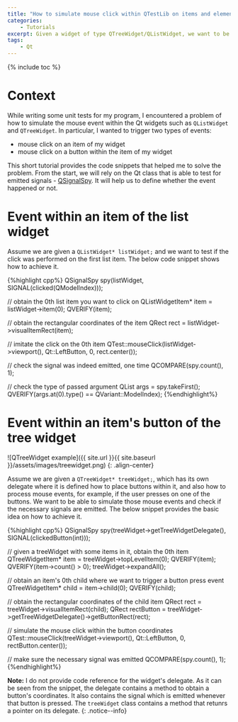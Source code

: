 ```yaml
---
title: "How to simulate mouse click within QTestLib on items and elements of QTreeWidget/QListWidget"
categories: 
    - Tutorials
excerpt: Given a widget of type QTreeWidget/QListWidget, we want to be able to simulate a mouse click event on one of the items, or a button within one of the items. 
tags: 
    - Qt
---
```


{% include toc %}

# Context

While writing some unit tests for my program, I encountered a problem of how to simulate the mouse event within the Qt widgets such as `QListWidget` and `QTreeWidget`. In particular, I wanted to trigger two types of events:

* mouse click on an item of my widget
* mouse click on a button within the item of my widget

This short tutorial provides the code snippets that helped me to solve the problem. From the start, we will rely on the Qt class that is able to test for emitted signals - [QSignalSpy](http://doc.qt.io/qt-5/qsignalspy.html). It will help us to define whether the event happened or not.

# Event within an item of the list widget

Assume we are given a `QListWidget* listWidget;` and we want to test if the click was performed on the first list item. The below code snippet shows how to achieve it.

{%highlight cpp%}
QSignalSpy spy(listWidget, SIGNAL(clicked(QModelIndex)));

// obtain the 0th list item you want to click on
QListWidgetItem* item = listWidget->item(0);
QVERIFY(item);

// obtain the rectangular coordinates of the item
QRect rect = listWidget->visualItemRect(item);

// imitate the click on the 0th item
QTest::mouseClick(listWidget->viewport(), Qt::LeftButton, 0, rect.center());

// check the signal was indeed emitted, one time
QCOMPARE(spy.count(), 1);

// check the type of passed argument
QList<QVariant> args = spy.takeFirst();
QVERIFY(args.at(0).type() == QVariant::ModelIndex);
{%endhighlight%}

# Event within an item's button of the tree widget

![QTreeWidget example]({{ site.url }}{{ site.baseurl }}/assets/images/treewidget.png)
{: .align-center}

Assume we are given a `QTreeWidget* treeWidget;`, which has its own delegate where it is defined how to place buttons within it, and also how to process mouse events, for example, if the user presses on one of the buttons. We want to be able to simulate those mouse events and check if the necessary signals are emitted. The below snippet provides the basic idea on how to achieve it. 

{%highlight cpp%}
QSignalSpy spy(treeWidget->getTreeWidgetDelegate(), SIGNAL(clickedButton(int)));

// given a treeWidget with some items in it, obtain the 0th item
QTreeWidgetItem* item = treeWidget->topLevelItem(0);
QVERIFY(item);
QVERIFY(item->count() > 0);
treeWidget->expandAll();

// obtain an item's 0th child where we want to trigger a button press event
QTreeWidgetItem* child = item->child(0);
QVERIFY(child);

// obtain the rectangular coordinates of the child item
QRect rect = treeWidget->visualItemRect(child);
QRect rectButton = treeWidget->getTreeWidgetDelegate()->getButtonRect(rect);

// simulate the mouse click within the button coordinates
QTest::mouseClick(treeWidget->viewport(), Qt::LeftButton, 0, rectButton.center());

// make sure the necessary signal was emitted
QCOMPARE(spy.count(), 1);
{%endhighlight%}

**Note:** I do not provide code reference for the widget's delegate. As it can be seen from the snippet, the delegate contains a method to obtain a button's coordinates. It also contains the signal which is emitted whenever that button is pressed. The `treeWidget` class contains a method that retunrs a pointer on its delegate.
{: .notice--info}

